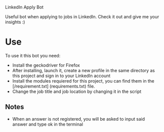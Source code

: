 LinkedIn Apply Bot

Useful bot when applying to jobs in LinkedIn.
Check it out and give me your insights :)

# Use
To use it this bot you need:
- Install the geckodriver for Firefox
- After installing, launch it, create a new profile in the same directory as this project and sign in to your LinkedIn account
- Install the modules requiered for this project, you can find them in the [/requirement.txt] (requirements.txt) file.
- Change the job title and job location by changing it in the script

## Notes
- When an answer is not registered, you will be asked to input said answer and type ok in the terminal
